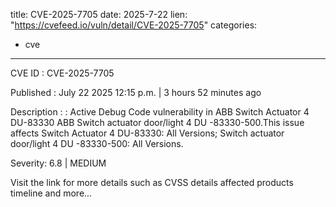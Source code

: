  
title: CVE-2025-7705
date: 2025-7-22
lien: "https://cvefeed.io/vuln/detail/CVE-2025-7705"
categories:
  - cve
---

CVE ID : CVE-2025-7705

Published :  July 22
2025
12:15 p.m. | 3 hours
52 minutes ago

Description : : Active Debug Code vulnerability in ABB Switch Actuator 4 DU-83330
ABB Switch actuator
door/light 4 DU -83330-500.This issue affects Switch Actuator 4 DU-83330: All Versions; Switch actuator
door/light 4 DU -83330-500: All Versions.

Severity: 6.8 | MEDIUM

Visit the link for more details
such as CVSS details
affected products
timeline
and more...
